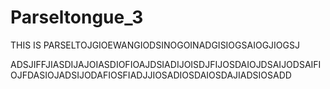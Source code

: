 # Parseltongue_3
THIS IS PARSELTOJGIOEWANGIODSINOGOINADGISIOGSAIOGJIOGSJ

ADSJIFFJIASDIJAJOIASDIOFIOAJDSIADIJOISDJFIJOSDAIOJDSAIJODSAIFIOJFDASIOJADSIJODAFIOSFIADJJIOSADIOSDAIOSDAJIADSIOSADD
